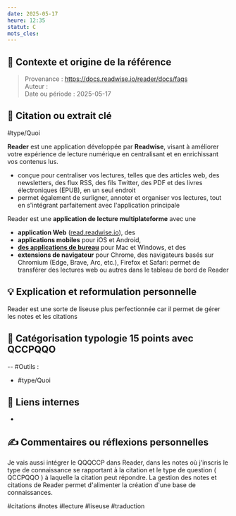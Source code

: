 ```yaml
---
date: 2025-05-17
heure: 12:35
statut: C
mots_cles:
---
```

## 🎯 Contexte et origine de la référence
> Provenance : https://docs.readwise.io/reader/docs/faqs   
> Auteur :  
> Date ou période :  2025-05-17

## 📝 Citation ou extrait clé

#type/Quoi 

**Reader** est une application développée par **Readwise**, visant à améliorer votre expérience de lecture numérique en centralisant et en enrichissant vos contenus lus.

- conçue pour centraliser vos lectures, telles que des articles web, des newsletters, des flux RSS, des fils Twitter, des PDF et des livres électroniques (EPUB), en un seul endroit 
- permet également de surligner, annoter et organiser vos lectures, tout en s'intégrant parfaitement avec l'application principale

Reader est une **application de lecture multiplateforme** avec une 
- **application Web** ([read.readwise.io](https://read.readwise.io/)), des
- **applications mobiles** pour iOS et Android, 
- [**des applications de bureau**](https://readwise.io/read/download/) pour Mac et Windows, et des 
- **extensions de navigateur** pour Chrome, des navigateurs basés sur Chromium (Edge, Brave, Arc, etc.), Firefox et Safari: permet de transférer des lectures web ou autres dans le tableau de bord de Reader


## 💡 Explication et reformulation personnelle

Reader est une sorte de liseuse plus perfectionnée car il  permet de gérer les notes et les citations

## 🔖 Catégorisation typologie 15 points avec QCCPQQO

-- #Outils : 

-  #type/Quoi  

## 🔗 Liens internes
-

## ✍️ Commentaires ou réflexions personnelles

Je vais aussi intégrer le QQQCCP dans Reader, dans les notes où j'inscris le type de connaissance se rapportant à la citation et le type de question ( QCCPQQO ) à laquelle la citation peut répondre.
La gestion des notes et citations de Reader permet d'alimenter la création d'une base de connaissances.

#citations #notes #lecture #liseuse  #traduction